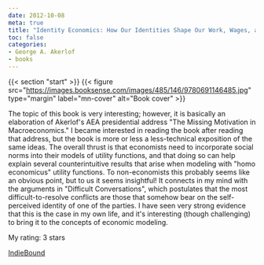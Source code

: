 ```yaml
---
date: 2012-10-08
meta: true
title: "Identity Economics: How Our Identities Shape Our Work, Wages, and Well-Being"
toc: false
categories:
- George A. Akerlof
- books
---
```


{{< section "start" >}}
{{< figure src="https://images.booksense.com/images/485/146/9780691146485.jpg" type="margin" label="mn-cover" alt="Book cover" >}}

The topic of this book is very interesting; however, it is basically an elaboration of Akerlof's AEA presidential address "The Missing Motivation in Macroeconomics." I became interested in reading the book after reading that address, but the book is more or less a less-technical exposition of the same ideas. The overall thrust is that economists need to incorporate social norms into their models of utility functions, and that doing so can help explain several counterintuitive results that arise when modeling with "homo economicus" utility functions. To non-economists this probably seems like an obvious point, but to us it seems insightful! It connects in my mind with the arguments in "Difficult Conversations", which postulates that the most difficult-to-resolve conflicts are those that somehow bear on the self-perceived identity of one of the parties. I have seen very strong evidence that this is the case in my own life, and it's interesting (though challenging) to bring it to the concepts of economic modeling.

My rating: 3 stars  

[IndieBound](https://www.indiebound.org/book/9780691146485)
